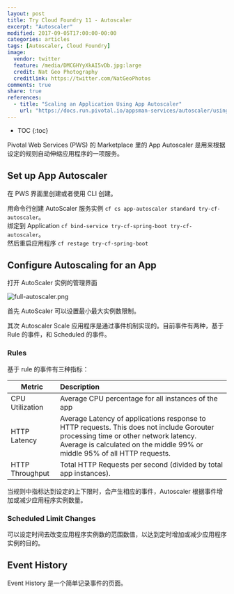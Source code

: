```yaml
---
layout: post
title: Try Cloud Foundry 11 - Autoscaler
excerpt: "Autoscaler"
modified: 2017-09-05T17:00:00-00:00
categories: articles
tags: [Autoscaler, Cloud Foundry]
image:
  vendor: twitter
  feature: /media/DMCGHYyXkAI5vDb.jpg:large
  credit: Nat Geo Photography‏
  creditlink: https://twitter.com/NatGeoPhotos
comments: true
share: true
references:
  - title: "Scaling an Application Using App Autoscaler"
    url: "https://docs.run.pivotal.io/appsman-services/autoscaler/using-autoscaler.html"
---
```


* TOC
{:toc}

Pivotal Web Services (PWS) 的 Marketplace 里的 App Autoscaler 是用来根据设定的规则自动伸缩应用程序的一项服务。

## Set up App Autoscaler
在 PWS 界面里创建或者使用 CLI 创建。

用命令行创建 AutoScaler 服务实例 `cf cs app-autoscaler standard try-cf-autoscaler`。<br>
绑定到 Application `cf bind-service try-cf-spring-boot try-cf-autoscaler`。<br>
然后重启应用程序 `cf restage try-cf-spring-boot`

## Configure Autoscaling for an App

打开 AutoScaler 实例的管理界面

![full-autoscaler.png](https://docs.run.pivotal.io/appsman-services/autoscaler/images/full-autoscaler.png)

首先 AutoScaler 可以设置最小最大实例数限制。

其次 Autoscaler Scale 应用程序是通过事件机制实现的。目前事件有两种，基于 Rule 的事件，和 Scheduled 的事件。

### Rules

基于 rule 的事件有三种指标：


| Metric	| Description |
|-------- |:----------- |
|CPU Utilization|	Average CPU percentage for all instances of the app|
|HTTP Latency|	Average Latency of applications response to HTTP requests. This does not include Gorouter processing time or other network latency. Average is calculated on the middle 99% or middle 95% of all HTTP requests.|
|HTTP Throughput|	Total HTTP Requests per second (divided by total app instances).|

当规则中指标达到设定的上下限时，会产生相应的事件，Autoscaler 根据事件增加或减少应用程序实例数量。

### Scheduled Limit Changes

可以设定时间去改变应用程序实例数的范围数值，以达到定时增加或减少应用程序实例的目的。

## Event History

Event History 是一个简单记录事件的页面。
